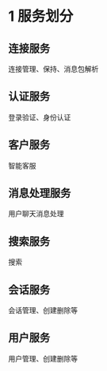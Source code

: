 # 1 服务划分

## 连接服务

连接管理、保持、消息包解析

## 认证服务

登录验证、身份认证

## 客户服务

智能客服

## 消息处理服务

用户聊天消息处理

## 搜索服务

搜索

## 会话服务

会话管理、创建删除等

## 用户服务

用户管理、创建删除等

